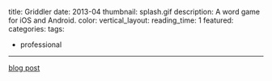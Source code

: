 title: Griddler
date: 2013-04
thumbnail: splash.gif
description: A word game for iOS and Android.
color:
vertical_layout:
reading_time: 1
featured:
categories:
tags:
- professional
---

[blog post](http://googlecloudplatform.blogspot.com/2013/11/how-to-build-scalable-mobile-games-on-google-cloud-platform.html)
